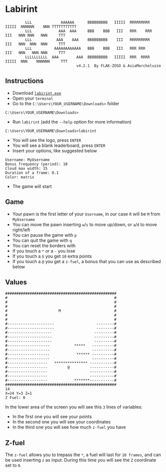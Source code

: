 # Labirint
```
         LLL             AAAAAA      BBBBBBBBB   IIIII  RRRRRRRRR   IIIII  NNNNNN    NNN TTTTTTTTTTT
         LLL            AAA  AAA     BBB    BBB   III   RRR    RRR   III   NNN NNN   NNN     TTT
         LLL           AAA    AAA    BBBBBBBBB    III   RRRRRRRRR    III   NNN  NNN  NNN     TTT
         LLL          AAAAAAAAAAAA   BBB    BBB   III   RRR RRR      III   NNN   NNN NNN     TTT
         LLLLLLLLLL  AAA        AAA  BBBBBBBBB   IIIII  RRR  RRRR   IIIII  NNN    NNNNNN     TTT
                                v4.2.1  By FLAK-ZOSO & AsiaMarcheluzzo
```
## Instructions
- Download [`labirint.exe`](https://github.com/FLAK-ZOSO/Labirint/blob/main/labirint.exe?raw=true)
- Open your `terminal`
- Go to the `C:\Users\YOUR_USERNAME\Downloads>` folder
```
C:\Users\YOUR_USERNAME\Downloads>
```
- Run `labirint` (add the `--help` option for more information)
```
C:\Users\YOUR_USERNAME\Downloads>labirint
```
- You will see the logo, press `ENTER`
- You will see a blank leaderboard, press `ENTER`
- Insert your options, like suggested below
```
Username: MyUsername
Bonus frequency (period): 10
Cloud max width: 15
Duration of a frame: 0.1
Color: matrix
```
- The game will start

## Game
- Your pawn is the first letter of your `Username`, in our case it will be `M` from `MyUsername`
- You can move the pawn inserting `w`/`s` to move up/down, or `a`/`d` to move right/left
- You can pause the game with `p`
- You can quit the game with `q`
- You can reset the borders with ` `
- If you touch a `*` or a `-` you lose
- If you touch a `$` you get `10` extra points
- If you touch a `@` you get a `z-fuel`, a bonus that you can use as described below

## Values
```
##################################################
#                                                #
#                                                #
#                                                #
#                       M                        #
#                                                #
#                                                #
#---------------------                   --------#
#---------------------                   --------#
#--------------------                   ---------#
#--------------------                   ---------#
#--------------------                   ---------#
#-------------------           *****   ----------#
#-------------------                   ----------#
#-------------------            ****** ----------#
#-------------------                   ----------#
#------------------   *************** -----------#
#------------------         @         -----------#
#------------------                   -----------#
#------------------                   -----------#
#------------------            *******-----------#
##################################################
14
X=24 Y=3 Z=1
Z Fuel: 0
```

In the lower area of the screen you will see this `3` lines of variables:
- In the first one you will see your points
- In the second one you will see your coordinates
- In the third one you will see how much `z-fuel` you have

## Z-fuel
The `z-fuel` allows you to trepass the `*`, a fuel will last for `10 frames`, and can be used inserting `z` as input. 
During this time you will see the `Z` coordinate set to `0`.
